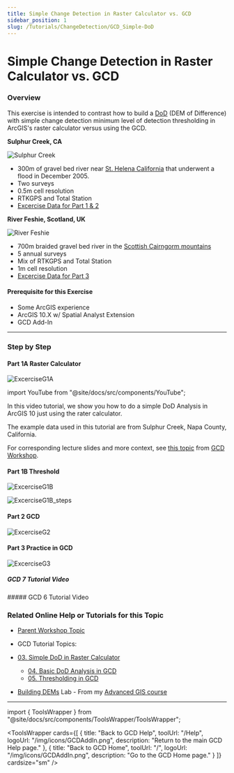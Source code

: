 ```yaml
---
title: Simple Change Detection in Raster Calculator vs. GCD
sidebar_position: 1
slug: /Tutorials/ChangeDetection/GCD_Simple-DoD
---
```

# Simple Change Detection in Raster Calculator vs. GCD

### Overview



This exercise is intended to contrast how to build a [DoD](/Concepts/dod) (DEM of Difference) with simple change detection minimum level of detection thresholding in ArcGIS's raster calculator versus using the GCD.




**Sulphur Creek, CA**

![Sulphur Creek](/img/datasets/sulphur_200h.png)

- 300m of gravel bed river near [St. Helena California](https://www.google.com/maps/place/38%C2%B029'44.0%22N+122%C2%B028'09.0%22W/@38.4958086,-122.4803136,4904m/data=!3m1!1e3!4m5!3m4!1s0x0:0x0!8m2!3d38.49555!4d-122.469166) that underwent a flood in December 2005.
- Two surveys
- 0.5m cell resolution
- RTKGPS and Total Station
- [Excercise Data for Part 1 & 2](http://etalweb.joewheaton.org/etal_workshops/GCD/2015_USU/G_SimpleDoD.zip)

**River Feshie, Scotland, UK**

![River Feshie](/img/datasets/feshie_200h.png)

- 700m braided gravel bed river in the [Scottish Cairngorm mountains](https://www.google.com/maps/place/57%C2%B000'41.4%22N+3%C2%B054'16.1%22W/@57.0099348,-3.9000104,6821m/data=!3m1!1e3!4m5!3m4!1s0x0:0x0!8m2!3d57.01149!4d-3.90446)
- 5 annual surveys
- Mix of RTKGPS and Total Station
- 1m cell resolution
- [Excercise Data for Part 3](https://s3-us-west-2.amazonaws.com/etalweb.joewheaton.org/GCD/GCD7/Tutorials/GeoTERM_Feshie.zip)


#### Prerequisite for this Exercise

- Some ArcGIS experience
- ArcGIS 10.X w/ Spatial Analyst Extension
- GCD Add-In

------

### Step by Step

#### Part 1A Raster Calculator


![ExcerciseG1A](/img/tutorials/ExcerciseG1A.png)

import YouTube from "@site/docs/src/components/YouTube";

<YouTube embedId="rda6aVCPF9Q" title="Simple DoD Analysis in ArcGIS 10" />

In this video tutorial, we show you how to do a simple DoD Analysis in ArcGIS 10 just using the rater calculator.


<YouTube embedId="YHbDByz6HO4" title="Simple DoD Analysis in ArcGIS 10 - Part 2" />

The example data used in this tutorial are from Sulphur Creek, Napa County, California.

For corresponding lecture slides and more context, see [this topic](/Help/Workshops/workshop-topics/1-Principles/e-traditional-approaches-to-change-detection) from [GCD Workshop](/).


#### Part 1B Threshold

![ExcerciseG1B](/img/tutorials/ExcerciseG1B.png)

![ExcerciseG1B_steps](/img/tutorials/ExcerciseG1B_steps.png)


<YouTube embedId="_lbqCraoi0U" title="Thresholding in ArcGIS" />

#### Part 2 GCD

![ExcerciseG2](/img/tutorials/ExcerciseG2.png)


<YouTube embedId="8KrOMnpBATY" title="GCD Analysis" />

#### Part 3 Practice in GCD

![ExcerciseG3](/img/tutorials/ExcerciseG3.png)

##### GCD 7 Tutorial Video

<YouTube embedId="MI6p4DfT3Sk" title="GCD 7 Tutorial Video" />
##### GCD 6 Tutorial Video

<YouTube embedId="khJE7dRsIKQ" title="GCD 6 Tutorial Video" />

### Related Online Help or Tutorials for this Topic

- [Parent Workshop Topic](/Help/Workshops/workshop-topics/versions/3-day-workshop/1-Principles/f-essential-best-practices-to-support-change-detection)

- GCD Tutorial Topics:

- [03. Simple DoD in Raster Calculator](/tutorials--how-to/ii-simple-dod-in-raster-calculator)
  - [04. Basic DoD Analysis in GCD](/tutorials--how-to/iv-basic-dod-analysis-in-gcd)
  - [05. Thresholding in GCD](/tutorials--how-to/v-thresholding-w-raster-calculator)

- [Building DEMs](http://gis.joewheaton.org/assignments/labs/lab-07---building-dems) Lab - From my [Advanced GIS course](http://gis.joewheaton.org/)


------

import { ToolsWrapper } from "@site/docs/src/components/ToolsWrapper/ToolsWrapper";


<ToolsWrapper
  cards={[
    {
      title: "Back to GCD Help",
      toolUrl: "/Help",
      logoUrl: "/img/icons/GCDAddIn.png",
      description: "Return to the main GCD Help page."
    },
    {
      title: "Back to GCD Home",
      toolUrl: "/",
      logoUrl: "/img/icons/GCDAddIn.png",
      description: "Go to the GCD Home page."
    }
  ]}
  cardsize="sm"
/>